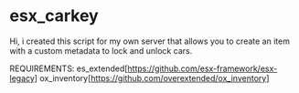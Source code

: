 # esx_carkey
Hi, i created this script for my own server that allows you to create an item with a custom metadata to lock and unlock cars.

REQUIREMENTS:
es_extended[https://github.com/esx-framework/esx-legacy]
ox_inventory[https://github.com/overextended/ox_inventory]
